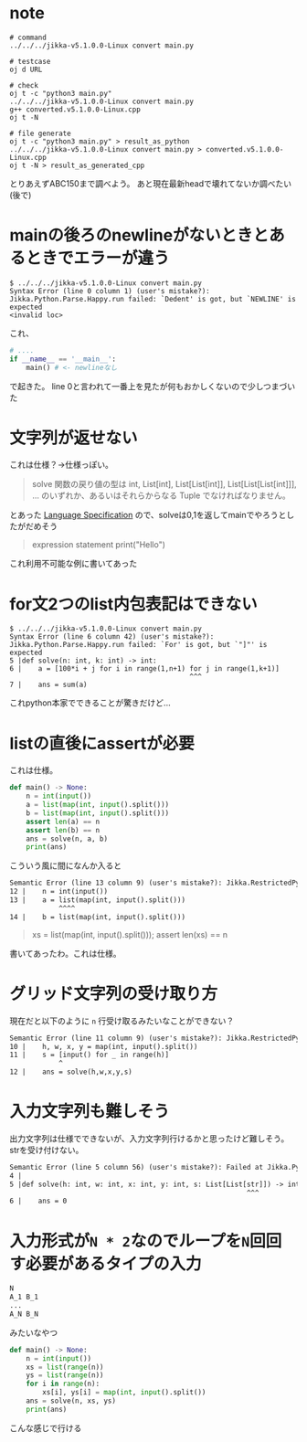 # note
```shell
# command
../../../jikka-v5.1.0.0-Linux convert main.py

# testcase
oj d URL

# check
oj t -c "python3 main.py"
../../../jikka-v5.1.0.0-Linux convert main.py
g++ converted.v5.1.0.0-Linux.cpp
oj t -N

# file generate
oj t -c "python3 main.py" > result_as_python
../../../jikka-v5.1.0.0-Linux convert main.py > converted.v5.1.0.0-Linux.cpp
oj t -N > result_as_generated_cpp
```

とりあえずABC150まで調べよう。
あと現在最新headで壊れてないか調べたい(後で)


# mainの後ろのnewlineがないときとあるときでエラーが違う
```shell
$ ../../../jikka-v5.1.0.0-Linux convert main.py 
Syntax Error (line 0 column 1) (user's mistake?): Jikka.Python.Parse.Happy.run failed: `Dedent' is got, but `NEWLINE' is expected
<invalid loc>
```
これ、
```py
# ....
if __name__ == '__main__':
    main() # <- newlineなし
```
で起きた。
line 0と言われて一番上を見たが何もおかしくないので少しつまづいた

# 文字列が返せない
これは仕様？→仕様っぽい。

> solve 関数の戻り値の型は int, List[int], List[List[int]], List[List[List[int]]], ... のいずれか、あるいはそれらからなる Tuple でなければなりません。

とあった [Language Specification](https://github.com/kmyk/Jikka/blob/48a870d381b2c83add927ecb1af62158661e2840/docs/language.ja.md) ので、solveは0,1を返してmainでやろうとしたがだめそう

> expression statement
>    print("Hello")

これ利用不可能な例に書いてあった

# for文2つのlist内包表記はできない
```shell
$ ../../../jikka-v5.1.0.0-Linux convert main.py
Syntax Error (line 6 column 42) (user's mistake?): Jikka.Python.Parse.Happy.run failed: `For' is got, but `"]"' is expected
5 |def solve(n: int, k: int) -> int:
6 |    a = [100*i + j for i in range(1,n+1) for j in range(1,k+1)]
                                            ^^^
7 |    ans = sum(a)
```

これpython本家でできることが驚きだけど...

# listの直後にassertが必要
これは仕様。

```py
def main() -> None:
    n = int(input())
    a = list(map(int, input().split()))
    b = list(map(int, input().split()))
    assert len(a) == n
    assert len(b) == n
    ans = solve(n, a, b)
    print(ans)
```
こういう風に間になんか入ると
```txt
Semantic Error (line 13 column 9) (user's mistake?): Jikka.RestrictedPython.Convert.ParseMain: after `xs = list(map(int, input().split()))', we need to write `assert len(xs) == n`
12 |    n = int(input())
13 |    a = list(map(int, input().split()))
            ^^^^
14 |    b = list(map(int, input().split()))
```

> xs = list(map(int, input().split())); assert len(xs) == n

書いてあったわ。これは仕様。

# グリッド文字列の受け取り方
現在だと以下のように `n` 行受け取るみたいなことができない？

```txt
Semantic Error (line 11 column 9) (user's mistake?): Jikka.RestrictedPython.Convert.ParseMain: assignments in main function must be `x = int(input())', `x, y, z = map(int, input().split())', `xs = list(map(int, input().split()))', `xs = list(range(n))' or `x, y, z = solve(a, b, c)'
10 |    h, w, x, y = map(int, input().split())
11 |    s = [input() for _ in range(h)]
            ^
12 |    ans = solve(h,w,x,y,s)
```

# 入力文字列も難しそう
出力文字列は仕様でできないが、入力文字列行けるかと思ったけど難しそう。strを受け付けない。

```txt
Semantic Error (line 5 column 56) (user's mistake?): Failed at Jikka.Python.Convert.ToplevelDecl: not a type: WithLoc {loc = Loc {line = 5, column = 56, width = 3}, value = Name (WithLoc {loc = Loc {line = 5, column = 56, width = 3}, value = Ident "str"})}
4 |
5 |def solve(h: int, w: int, x: int, y: int, s: List[List[str]]) -> int:
                                                          ^^^
6 |    ans = 0
```

# 入力形式が`N * 2`なのでループを`N`回回す必要があるタイプの入力
```txt
N
A_1 B_1
...
A_N B_N
```
みたいなやつ

```py
def main() -> None:
    n = int(input())
    xs = list(range(n))
    ys = list(range(n))
    for i in range(n):
        xs[i], ys[i] = map(int, input().split())
    ans = solve(n, xs, ys)
    print(ans)
```
こんな感じで行ける

